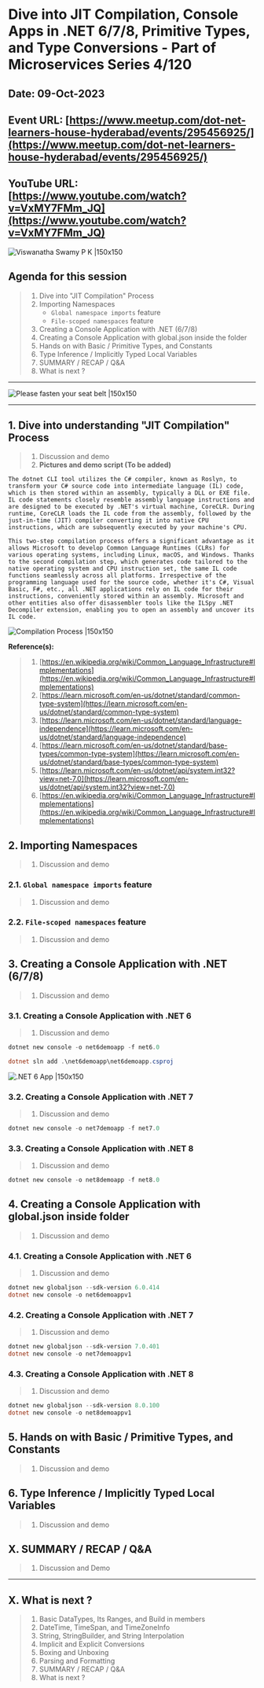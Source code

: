 # Dive into JIT Compilation, Console Apps in .NET 6/7/8, Primitive Types, and Type Conversions - Part of Microservices Series 4/120

## Date: 09-Oct-2023

## Event URL: [https://www.meetup.com/dot-net-learners-house-hyderabad/events/295456925/](https://www.meetup.com/dot-net-learners-house-hyderabad/events/295456925/)

## YouTube URL: [https://www.youtube.com/watch?v=VxMY7FMm_JQ](https://www.youtube.com/watch?v=VxMY7FMm_JQ)

![Viswanatha Swamy P K |150x150](./images/S4/ViswanathaSwamyPK.PNG)

## Agenda for this session

> 1. Dive into "JIT Compilation" Process
> 1. Importing Namespaces
>    - `Global namespace imports` feature
>    - `File-scoped namespaces` feature
> 1. Creating a Console Application with .NET (6/7/8)
> 1. Creating a Console Application with global.json inside the folder
> 1. Hands on with Basic / Primitive Types, and Constants
> 1. Type Inference / Implicitly Typed Local Variables
> 1. SUMMARY / RECAP / Q&A
> 1. What is next ?

---

![Please fasten your seat belt |150x150](./images/SeatBelt.PNG)

---

## 1. Dive into understanding "JIT Compilation" Process

> 1. Discussion and demo
> 1. **Pictures and demo script (To be added)**

```text
The dotnet CLI tool utilizes the C# compiler, known as Roslyn, to transform your C# source code into intermediate language (IL) code, which is then stored within an assembly, typically a DLL or EXE file. IL code statements closely resemble assembly language instructions and are designed to be executed by .NET's virtual machine, CoreCLR. During runtime, CoreCLR loads the IL code from the assembly, followed by the just-in-time (JIT) compiler converting it into native CPU instructions, which are subsequently executed by your machine's CPU.

This two-step compilation process offers a significant advantage as it allows Microsoft to develop Common Language Runtimes (CLRs) for various operating systems, including Linux, macOS, and Windows. Thanks to the second compilation step, which generates code tailored to the native operating system and CPU instruction set, the same IL code functions seamlessly across all platforms. Irrespective of the programming language used for the source code, whether it's C#, Visual Basic, F#, etc., all .NET applications rely on IL code for their instructions, conveniently stored within an assembly. Microsoft and other entities also offer disassembler tools like the ILSpy .NET Decompiler extension, enabling you to open an assembly and uncover its IL code.
```

![Compilation Process |150x150](./images/S4/CompilationProcess.PNG)

**Reference(s):**

> 1. [https://en.wikipedia.org/wiki/Common_Language_Infrastructure#Implementations](https://en.wikipedia.org/wiki/Common_Language_Infrastructure#Implementations)
> 1. [https://learn.microsoft.com/en-us/dotnet/standard/common-type-system](https://learn.microsoft.com/en-us/dotnet/standard/common-type-system)
> 1. [https://learn.microsoft.com/en-us/dotnet/standard/language-independence](https://learn.microsoft.com/en-us/dotnet/standard/language-independence)
> 1. [https://learn.microsoft.com/en-us/dotnet/standard/base-types/common-type-system](https://learn.microsoft.com/en-us/dotnet/standard/base-types/common-type-system)
> 1. [https://learn.microsoft.com/en-us/dotnet/api/system.int32?view=net-7.0](https://learn.microsoft.com/en-us/dotnet/api/system.int32?view=net-7.0)
> 1. [https://en.wikipedia.org/wiki/Common_Language_Infrastructure#Implementations](https://en.wikipedia.org/wiki/Common_Language_Infrastructure#Implementations)

## 2. Importing Namespaces

> 1. Discussion and demo

### 2.1. `Global namespace imports` feature

> 1. Discussion and demo

### 2.2. `File-scoped namespaces` feature

> 1. Discussion and demo

## 3. Creating a Console Application with .NET (6/7/8)

> 1. Discussion and demo

### 3.1. Creating a Console Application with .NET 6

> 1. Discussion and demo

```powershell
dotnet new console -o net6demoapp -f net6.0

dotnet sln add .\net6demoapp\net6demoapp.csproj
```

![.NET 6 App |150x150](./images/S4/net6demoapp.PNG)

### 3.2. Creating a Console Application with .NET 7

> 1. Discussion and demo

```powershell
dotnet new console -o net7demoapp -f net7.0
```

### 3.3. Creating a Console Application with .NET 8

> 1. Discussion and demo

```powershell
dotnet new console -o net8demoapp -f net8.0
```

## 4. Creating a Console Application with global.json inside folder

> 1. Discussion and demo

### 4.1. Creating a Console Application with .NET 6

> 1. Discussion and demo

```powershell
dotnet new globaljson --sdk-version 6.0.414
dotnet new console -o net6demoappv1
```

### 4.2. Creating a Console Application with .NET 7

> 1. Discussion and demo

```powershell
dotnet new globaljson --sdk-version 7.0.401
dotnet new console -o net7demoappv1
```

### 4.3. Creating a Console Application with .NET 8

> 1. Discussion and demo

```powershell
dotnet new globaljson --sdk-version 8.0.100
dotnet new console -o net8demoappv1
```

## 5. Hands on with Basic / Primitive Types, and Constants

> 1. Discussion and demo

## 6. Type Inference / Implicitly Typed Local Variables

> 1. Discussion and demo

## X. SUMMARY / RECAP / Q&A

> 1. Discussion and Demo

---

## X. What is next ?

> 1. Basic DataTypes, Its Ranges, and Build in members
> 1. DateTime, TimeSpan, and TimeZoneInfo
> 1. String, StringBuilder, and String Interpolation
> 1. Implicit and Explicit Conversions
> 1. Boxing and Unboxing
> 1. Parsing and Formatting
> 1. SUMMARY / RECAP / Q&A
> 1. What is next ?
